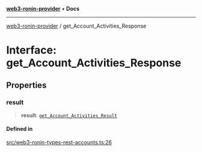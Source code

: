 [**web3-ronin-provider**](../README.md) • **Docs**

***

[web3-ronin-provider](../globals.md) / get\_Account\_Activities\_Response

# Interface: get\_Account\_Activities\_Response

## Properties

### result

> **result**: [`get_Account_Activities_Result`](get_Account_Activities_Result.md)

#### Defined in

[src/web3-ronin-types-rest-accounts.ts:26](https://github.com/chuacw/web3-ronin-provider/blob/7646ce38176c1dab59363eef0869f2efa34d498b/src/web3-ronin-types-rest-accounts.ts#L26)
